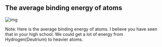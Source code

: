 ## The average binding energy of atoms
 
![img](https://s2.loli.net/2023/04/20/mbiX5P4rzdR2qSg.jpg)

Note:
Here is the average binding energy of atoms. I believe you have seen that in your high school. We could get a lot of energy from Hydrogen(Deutrium) to heavier atoms.